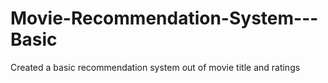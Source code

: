 # Movie-Recommendation-System---Basic
Created a basic recommendation system out of movie title and ratings

